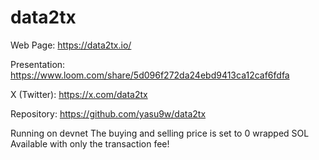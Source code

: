 # data2tx

Web Page:
https://data2tx.io/

Presentation:
https://www.loom.com/share/5d096f272da24ebd9413ca12caf6fdfa

X (Twitter):
https://x.com/data2tx

Repository:
https://github.com/yasu9w/data2tx

Running on devnet
The buying and selling price is set to 0 wrapped SOL
Available with only the transaction fee!
